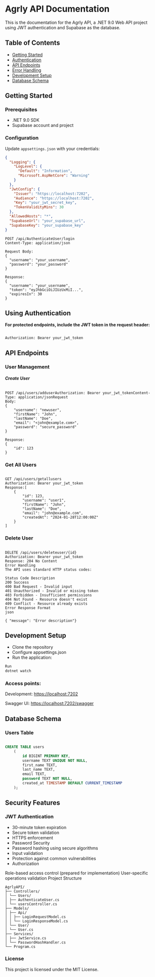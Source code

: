 # Agrly API Documentation

This is the documentation for the Agrly API, a .NET 9.0 Web API project using JWT authentication and Supabase as the database.

## Table of Contents

- [Getting Started](#getting-started)
- [Authentication](#authentication)
- [API Endpoints](#api-endpoints)
- [Error Handling](#error-handling)
- [Development Setup](#development-setup)
- [Database Schema](#database-schema)

## Getting Started

### Prerequisites

- .NET 9.0 SDK
- Supabase account and project

### Configuration

Update `appsettings.json` with your credentials:

```json
{
  "Logging": {
    "LogLevel": {
      "Default": "Information",
      "Microsoft.AspNetCore": "Warning"
    }
  },
  "JwtConfig": {
    "Issuer": "https://localhost:7202",
    "Audience": "https://localhost:7202",
    "Key": "your_jwt_secret_key",
    "TokenValidityMins": 30
  },
  "AllowedHosts": "*",
  "SupabaseUrl": "your_supabase_url",
  "SupabaseKey": "your_supabase_key"
}
```

```http
POST /api/AuthenticateUser/login
Content-Type: application/json

Request Body:
{
  "username": "your_username",
  "password": "your_password"
}

Response:
{
  "username": "your_username",
  "token": "eyJhbGciOiJIUzUxMiI...",
  "expiresIn": 30
}
```

## Using Authentication

**For protected endpoints, include the JWT token in the request header:**

```http

Authorization: Bearer your_jwt_token
```

## API Endpoints

### **User Management**

#### _Create User_

```http

POST /api/users/adduserAuthorization: Bearer your_jwt_tokenContent-Type: application/jsonRequest
Body:
{
    "username": "newuser",
    "firstName": "John",
    "lastName": "Doe",
    "email": "<john@example.com>",
    "password": "secure_password"
}

Response:
{
    "id": 123
}

```

### Get All Users

```http

GET /api/users/getallusers
Authorization: Bearer your_jwt_token
Response:[
    {
        "id": 123,
        "username": "user1",
        "firstName": "John",
        "lastName": "Doe",
        "email": "john@example.com",
        "createdAt": "2024-01-28T12:00:00Z"
    }
]
```

### Delete User

```http

DELETE /api/users/deleteuser/{id}
Authorization: Bearer your_jwt_token
Response: 204 No Content
Error Handling
The API uses standard HTTP status codes:

Status Code Description
200 Success
400 Bad Request - Invalid input
401 Unauthorized - Invalid or missing token
403 Forbidden - Insufficient permissions
404 Not Found - Resource doesn't exist
409 Conflict - Resource already exists
Error Response Format
json

{ "message": "Error description"}
```

## Development Setup

- Clone the repository
- Configure appsettings.json
- Run the application:

```bash
Run
dotnet watch
```

### Access points:

Development: <https://localhost:7202>

Swagger UI: <https://localhost:7202/swagger>

## Database Schema

### Users Table

```sql

CREATE TABLE users
    (
        id BIGINT PRIMARY KEY,
        username TEXT UNIQUE NOT NULL,
        first_name TEXT,
        last_name TEXT,
        email TEXT,
        password TEXT NOT NULL,
        created_at TIMESTAMP DEFAULT CURRENT_TIMESTAMP
    );
```

## Security Features

### JWT Authentication

- 30-minute token expiration
- Secure token validation
- HTTPS enforcement
- Password Security
- Password hashing using secure algorithms
- Input validation
- Protection against common vulnerabilities
- Authorization

Role-based access control (prepared for implementation)
User-specific operations validation
Project Structure

```plaintext
AgrlyAPI/
├── Controllers/
│ └── Users/
│ ├── AuthenticateUser.cs
│ └── usersController.cs
├── Models/
│ ├── Api/
│ │ ├── LoginRequestModel.cs
│ │ └── LoginResponseModel.cs
│ └── User/
│ └── User.cs
├── Services/
│ ├── JwtService.cs
│ └── PasswordHashHandler.cs
└── Program.cs
```

### License

This project is licensed under the MIT License.
